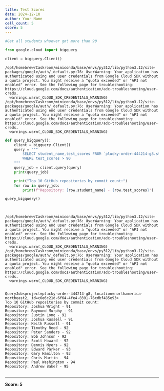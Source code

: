 ```yaml
---
title: Test Scores
date: 2024-12-10
author: Your Name
cell_count: 5
score: 5
---
```


```python
#Get all students whoever got more than 90
```


```python
from google.cloud import bigquery
```


```python
client = bigquery.Client()
```

    /opt/homebrew/Caskroom/miniconda/base/envs/py312/lib/python3.12/site-packages/google/auth/_default.py:76: UserWarning: Your application has authenticated using end user credentials from Google Cloud SDK without a quota project. You might receive a "quota exceeded" or "API not enabled" error. See the following page for troubleshooting: https://cloud.google.com/docs/authentication/adc-troubleshooting/user-creds. 
      warnings.warn(_CLOUD_SDK_CREDENTIALS_WARNING)
    /opt/homebrew/Caskroom/miniconda/base/envs/py312/lib/python3.12/site-packages/google/auth/_default.py:76: UserWarning: Your application has authenticated using end user credentials from Google Cloud SDK without a quota project. You might receive a "quota exceeded" or "API not enabled" error. See the following page for troubleshooting: https://cloud.google.com/docs/authentication/adc-troubleshooting/user-creds. 
      warnings.warn(_CLOUD_SDK_CREDENTIALS_WARNING)



```python
def query_bigquery():
    client = bigquery.Client()
    query = """
        SELECT student_name,test_scores FROM `plucky-order-444214-g8.student_data.student_data_madhuri` 
        WHERE test_scores > 90
    """
    query_job = client.query(query)
    print(query_job) 

    print("Top 10 GitHub repositories by commit count:")
    for row in query_job:
        print(f"Repository: {row.student_name} - {row.test_scores}")

query_bigquery()
    
    
```

    /opt/homebrew/Caskroom/miniconda/base/envs/py312/lib/python3.12/site-packages/google/auth/_default.py:76: UserWarning: Your application has authenticated using end user credentials from Google Cloud SDK without a quota project. You might receive a "quota exceeded" or "API not enabled" error. See the following page for troubleshooting: https://cloud.google.com/docs/authentication/adc-troubleshooting/user-creds. 
      warnings.warn(_CLOUD_SDK_CREDENTIALS_WARNING)
    /opt/homebrew/Caskroom/miniconda/base/envs/py312/lib/python3.12/site-packages/google/auth/_default.py:76: UserWarning: Your application has authenticated using end user credentials from Google Cloud SDK without a quota project. You might receive a "quota exceeded" or "API not enabled" error. See the following page for troubleshooting: https://cloud.google.com/docs/authentication/adc-troubleshooting/user-creds. 
      warnings.warn(_CLOUD_SDK_CREDENTIALS_WARNING)


    QueryJob<project=plucky-order-444214-g8, location=northamerica-northeast2, id=c6e6c21d-6f64-4fe4-8301-76cdbf485e93>
    Top 10 GitHub repositories by commit count:
    Repository: Joshua Wright - 91
    Repository: Raymond Murphy - 91
    Repository: Justin Long - 91
    Repository: Joshua Russell - 91
    Repository: Keith Russell - 91
    Repository: Timothy Reed - 92
    Repository: Peter Sanders - 92
    Repository: Bob Johnson - 92
    Repository: Scott Howard - 92
    Repository: Dennis Myers - 92
    Repository: Edward Parker - 93
    Repository: Gary Hamilton - 93
    Repository: Chris Martin - 94
    Repository: Paul Washington - 94
    Repository: Andrew Baker - 95



```python

```


---
**Score: 5**
